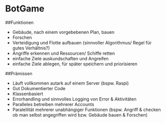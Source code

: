 # BotGame

##Funktionen
- Gebäude, nach einem vorgebebenen Plan, bauen
- Forschen
- Verteidigung und Flotte aufbauen (sinnvoller Algorithmus/ Regel für gutes Verhältnis?)
- Angriffe erkennen und Ressourcen/ Schiffe retten
- einfache Ziele auskundschaften und Angreifen
- einfache Ziele ablegen, für später speichern und priorisieren

##Prämissen
- Läuft vollkommen autark auf einem Server (bspw. Raspi)
- Gut Dokumentierter Code 
- Klassenbasiert
- Errorhandling und sinnvolles Logging von Error & Aktivitäten
- Paralleles betreiben mehrerer Accounts
- Paralellität mehrerer unabhängiger Funktionen (bspw. Angriff & checken ob man selbst angegriffen wird bzw. Gebäude bauen & Forschen)
